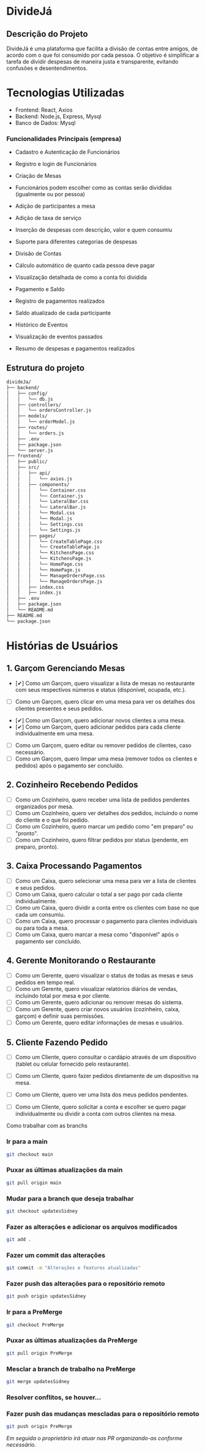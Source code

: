 # DivideJá
## Descrição do Projeto
DivideJá é uma plataforma que facilita a divisão de contas entre amigos, de acordo com o que foi consumido por cada pessoa. O objetivo é simplificar a tarefa de dividir despesas de maneira justa e transparente, evitando confusões e desentendimentos.


# Tecnologias Utilizadas
- Frontend: React, Axios
- Backend: Node.js, Express, Mysql
- Banco de Dados: Mysql 

### Funcionalidades Principais (empresa)
- Cadastro e Autenticação de Funcionários
 
- Registro e login de Funcionários
- Criação de Mesas
 
- Funcionários podem escolher como as contas serão divididas (igualmente ou por pessoa)
- Adição de participantes a mesa
- Adição de taxa de serviço
 
- Inserção de despesas com descrição, valor e quem consumiu
- Suporte para diferentes categorias de despesas
- Divisão de Contas

- Cálculo automático de quanto cada pessoa deve pagar
- Visualização detalhada de como a conta foi dividida
- Pagamento e Saldo
 
- Registro de pagamentos realizados
- Saldo atualizado de cada participante
- Histórico de Eventos

- Visualização de eventos passados
- Resumo de despesas e pagamentos realizados

## Estrutura do projeto
``` bash
divideJa/
├── backend/
│   ├── config/
│   │   └── db.js
│   ├── controllers/
│   │   └── ordersController.js
│   ├── models/
│   │   └── orderModel.js
│   ├── routes/
│   │   └── orders.js
│   ├── .env
│   ├── package.json
│   └── server.js
├── frontend/
│   ├── public/
│   ├── src/
│   │   ├── api/
│   │   │   └── axios.js
│   │   ├── components/
│   │   │   └── Container.css
│   │   │   └── Container.js
│   │   │   └── LateralBar.css
│   │   │   └── LateralBar.js
│   │   │   └── Modal.css
│   │   │   └── Modal.js
│   │   │   └── Settings.css
│   │   │   └── Settings.js
│   │   ├── pages/
│   │   │   └── CreateTablePage.css
│   │   │   └── CreateTablePage.js
│   │   │   └── KitchensPage.css
│   │   │   └── KitchensPage.js
│   │   │   └── HomePage.css
│   │   │   └── HomePage.js
│   │   │   └── ManageOrdersPage.css
│   │   │   └── ManageOrdersPage.js
│   │   ├── index.css
│   │   ├── index.js
│   ├── .env
│   ├── package.json
│   └── README.md
├── README.md
└── package.json

```
# Histórias de Usuários

## 1. Garçom Gerenciando Mesas
- [✔] Como um Garçom, quero visualizar a lista de mesas no restaurante com seus respectivos números e status (disponível, ocupada, etc.).
- [ ] Como um Garçom, quero clicar em uma mesa para ver os detalhes dos clientes presentes e seus pedidos.
- [✔] Como um Garçom, quero adicionar novos clientes a uma mesa.
- [✔] Como um Garçom, quero adicionar pedidos para cada cliente individualmente em uma mesa.
- [ ] Como um Garçom, quero editar ou remover pedidos de clientes, caso necessário.
- [ ] Como um Garçom, quero limpar uma mesa (remover todos os clientes e pedidos) após o pagamento ser concluído.

## 2. Cozinheiro Recebendo Pedidos
- [ ] Como um Cozinheiro, quero receber uma lista de pedidos pendentes organizados por mesa.
- [ ] Como um Cozinheiro, quero ver detalhes dos pedidos, incluindo o nome do cliente e o que foi pedido.
- [ ] Como um Cozinheiro, quero marcar um pedido como "em preparo" ou "pronto".
- [ ] Como um Cozinheiro, quero filtrar pedidos por status (pendente, em preparo, pronto).

## 3. Caixa Processando Pagamentos
- [ ] Como um Caixa, quero selecionar uma mesa para ver a lista de clientes e seus pedidos.
- [ ] Como um Caixa, quero calcular o total a ser pago por cada cliente individualmente.
- [ ] Como um Caixa, quero dividir a conta entre os clientes com base no que cada um consumiu.
- [ ] Como um Caixa, quero processar o pagamento para clientes individuais ou para toda a mesa.
- [ ] Como um Caixa, quero marcar a mesa como "disponível" após o pagamento ser concluído.

## 4. Gerente Monitorando o Restaurante
- [ ] Como um Gerente, quero visualizar o status de todas as mesas e seus pedidos em tempo real.
- [ ] Como um Gerente, quero visualizar relatórios diários de vendas, incluindo total por mesa e por cliente.
- [ ] Como um Gerente, quero adicionar ou remover mesas do sistema.
- [ ] Como um Gerente, quero criar novos usuários (cozinheiro, caixa, garçom) e definir suas permissões.
- [ ] Como um Gerente, quero editar informações de mesas e usuários.

## 5. Cliente Fazendo Pedido
- [ ] Como um Cliente, quero consultar o cardápio através de um dispositivo (tablet ou celular fornecido pelo restaurante).
- [ ] Como um Cliente, quero fazer pedidos diretamente de um dispositivo na mesa.
- [ ] Como um Cliente, quero ver uma lista dos meus pedidos pendentes.
- [ ] Como um Cliente, quero solicitar a conta e escolher se quero pagar individualmente ou dividir a conta com outros clientes na mesa.



Como trabalhar com as branchs 

### Ir para a main
``` bash
git checkout main
```
### Puxar as últimas atualizações da main
``` bash
git pull origin main
```
### Mudar para a branch que deseja trabalhar
``` bash
git checkout updatesSidney
```
### Fazer as alterações e adicionar os arquivos modificados
``` bash
git add .
```
### Fazer um commit das alterações
``` bash
git commit -m "Alterações e features atualizadas"
```
### Fazer push das alterações para o repositório remoto
``` bash
git push origin updatesSidney
```
### Ir para a PreMerge
``` bash
git checkout PreMerge
```
### Puxar as últimas atualizações da PreMerge
``` bash
git pull origin PreMerge
```
### Mesclar a branch de trabalho na PreMerge
``` bash
git merge updatesSidney
```
### Resolver conflitos, se houver...

### Fazer push das mudanças mescladas para o repositório remoto
``` bash
git push origin PreMerge
```

_Em seguida o proprietário irá atuar nas PR organizando-as conforme necessário._
